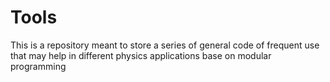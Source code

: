 # Tools
This is a repository meant to store a series of general code of frequent use that may help in different physics applications base on modular programming
